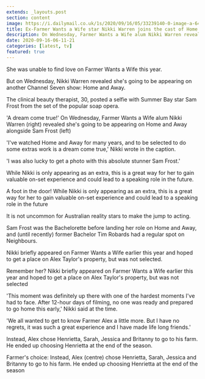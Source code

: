 ```yaml
---
extends: _layouts.post
section: content
image: https://i.dailymail.co.uk/1s/2020/09/16/05/33239140-0-image-a-64_1600229643489.jpg 
title: Ex-Farmer Wants a Wife star Nikki Warren joins the cast of Home and Away 
description: On Wednesday, Farmer Wants a Wife alum Nikki Warren revealed she was going to be appearing on another Channel Seven show Home and Away 
date: 2020-09-16-06-11-21 
categories: [latest, tv] 
featured: true 
--- 
```

She was unable to find love on Farmer Wants a Wife this year.

But on Wednesday, Nikki Warren revealed she's going to be appearing on another Channel Seven show: Home and Away.

The clinical beauty therapist, 30, posted a selfie with Summer Bay star Sam Frost from the set of the popular soap opera.

'A dream come true!' On Wednesday, Farmer Wants a Wife alum Nikki Warren (right) revealed she's going to be appearing on Home and Away alongside Sam Frost (left)

'I've watched Home and Away for many years, and to be selected to do some extras work is a dream come true,' Nikki wrote in the caption. 

'I was also lucky to get a photo with this absolute stunner Sam Frost.' 

While Nikki is only appearing as an extra, this is a great way for her to gain valuable on-set experience and could lead to a speaking role in the future. 

A foot in the door! While Nikki is only appearing as an extra, this is a great way for her to gain valuable on-set experience and could lead to a speaking role in the future

It is not uncommon for Australian reality stars to make the jump to acting. 

Sam Frost was the Bachelorette before landing her role on Home and Away, and (until recently) former Bachelor Tim Robards had a regular spot on Neighbours. 

Nikki briefly appeared on Farmer Wants a Wife earlier this year and hoped to get a place on Alex Taylor's property, but was not selected.  

Remember her? Nikki briefly appeared on Farmer Wants a Wife earlier this year and hoped to get a place on Alex Taylor's property, but was not selected

'This moment was definitely up there with one of the hardest moments I've had to face. After 12-hour days of filming, no one was ready and prepared to go home this early,' Nikki said at the time.

'We all wanted to get to know Farmer Alex a little more. But I have no regrets, it was such a great experience and I have made life long friends.' 

Instead, Alex chose Henrietta, Sarah, Jessica and Britanny to go to his farm. He ended up choosing Henrietta at the end of the season.   

Farmer's choice: Instead, Alex (centre) chose Henrietta, Sarah, Jessica and Britanny to go to his farm. He ended up choosing Henrietta at the end of the season

